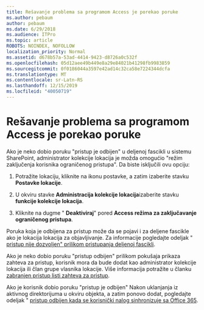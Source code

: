 ```yaml
---
title: Rešavanje problema sa programom Access je porekao poruke
ms.author: pebaum
author: pebaum
ms.date: 6/29/2018
ms.audience: ITPro
ms.topic: article
ROBOTS: NOINDEX, NOFOLLOW
localization_priority: Normal
ms.assetid: d678b57a-53ad-4414-9423-d8726a0c532f
ms.openlocfilehash: 05d12aee49b449e8a29e84021b41298fb9983859
ms.sourcegitcommit: 0f0186044a3597e42ad14c32ca58e7224344dcfa
ms.translationtype: MT
ms.contentlocale: sr-Latn-RS
ms.lasthandoff: 12/15/2019
ms.locfileid: "40050719"
---
```

# <a name="troubleshoot-access-denied-messages"></a>Rešavanje problema sa programom Access je porekao poruke

Ako je neko dobio poruku "pristup je odbijen" u deljenoj fascikli u sistemu SharePoint, administrator kolekcije lokacija je možda omogućio "režim zaključenja korisnika ograničenog pristupa". Da biste isključili ovu opciju: 
  
1. Potražite lokaciju, kliknite na ikonu postavke, a zatim izaberite stavku **Postavke lokacije**.
    
2. U okviru stavke **Administracija kolekcije lokacija**izaberite stavku **funkcije kolekcije lokacija**.
    
3. Kliknite na dugme " **Deaktiviraj**" pored **Access režima za zaključavanje ograničenog pristupa**.
    
Poruka koja je odbijena za pristup može da se pojavi i za deljene fascikle ako je lokacija lokacija za objavljivanje. Za informacije pogledajte odeljak " [pristup nije dozvoljen" prilikom pristupanja deljenoj fascikli](https://go.microsoft.com/fwlink/?linkid=2004317).
  
Ako je neko dobio poruku "pristup odbijen" prilikom pokušaja prikaza zahteva za pristup, korisnik mora da bude dodat kao administrator kolekcije lokacija ili član grupe vlasnika lokacije. Više informacija potražite u članku [zabranjen pristup listi zahteva za pristup](https://go.microsoft.com/fwlink/?linkid=2004220).
  
Ako je korisnik dobio poruku "pristup je odbijen" Nakon uklanjanja iz aktivnog direktorijuma u okviru objekta, a zatim ponovo dodat, pogledajte odeljak " [pristup odbijen kada se korisnički nalog sinhronizuje sa Office 365](https://go.microsoft.com/fwlink/?linkid=2004318).
  

